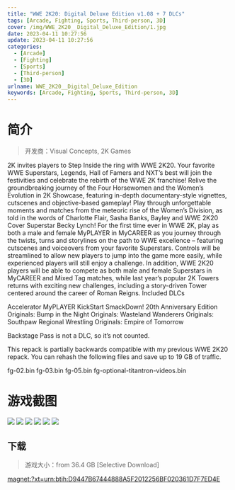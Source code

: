 ```yaml
---
title: "WWE 2K20: Digital Deluxe Edition v1.08 + 7 DLCs"
tags: [Arcade, Fighting, Sports, Third-person, 3D]
cover: /img/WWE_2K20__Digital_Deluxe_Edition/1.jpg
date: 2023-04-11 10:27:56
update: 2023-04-11 10:27:56
categories: 
  - [Arcade]
  - [Fighting]
  - [Sports]
  - [Third-person]
  - [3D]
urlname: WWE_2K20__Digital_Deluxe_Edition
keywords: [Arcade, Fighting, Sports, Third-person, 3D]
---
```

# 简介

> 开发商：Visual Concepts, 2K Games

2K invites players to Step Inside the ring with WWE 2K20. Your favorite WWE Superstars, Legends, Hall of Famers and NXT’s best will join the festivities and celebrate the rebirth of the WWE 2K franchise!
Relive the groundbreaking journey of the Four Horsewomen and the Women’s Evolution in 2K Showcase, featuring in-depth documentary-style vignettes, cutscenes and objective-based gameplay! Play through unforgettable moments and matches from the meteoric rise of the Women’s Division, as told in the words of Charlotte Flair, Sasha Banks, Bayley and WWE 2K20 Cover Superstar Becky Lynch!
For the first time ever in WWE 2K, play as both a male and female MyPLAYER in MyCAREER as you journey through the twists, turns and storylines on the path to WWE excellence – featuring cutscenes and voiceovers from your favorite Superstars.
Controls will be streamlined to allow new players to jump into the game more easily, while experienced players will still enjoy a challenge. In addition, WWE 2K20 players will be able to compete as both male and female Superstars in MyCAREER and Mixed Tag matches, while last year’s popular 2K Towers returns with exciting new challenges, including a story-driven Tower centered around the career of Roman Reigns.
Included DLCs

Accelerator
MyPLAYER KickStart
SmackDown! 20th Anniversary Edition
Originals: Bump in the Night
Originals: Wasteland Wanderers
Originals: Southpaw Regional Wrestling
Originals: Empire of Tomorrow

Backstage Pass is not a DLC, so it’s not counted.

This repack is partially backwards compatible with my previous WWE 2K20 repack. You can rehash the following files and save up to 19 GB of traffic.

fg-02.bin
fg-03.bin
fg-05.bin
fg-optional-titantron-videos.bin

# 游戏截图

![](/img/WWE_2K20__Digital_Deluxe_Edition/2.jpg)
![](/img/WWE_2K20__Digital_Deluxe_Edition/3.jpg)
![](/img/WWE_2K20__Digital_Deluxe_Edition/4.jpg)
![](/img/WWE_2K20__Digital_Deluxe_Edition/5.jpg)
![](/img/WWE_2K20__Digital_Deluxe_Edition/6.jpg)
![](/img/WWE_2K20__Digital_Deluxe_Edition/7.jpg)


## 下载

> 游戏大小：from 36.4 GB [Selective Download]

[magnet:?xt=urn:btih:D9447B67444888A5F2012256BF020361D7F7ED4E](magnet:?xt=urn:btih:D9447B67444888A5F2012256BF020361D7F7ED4E)
